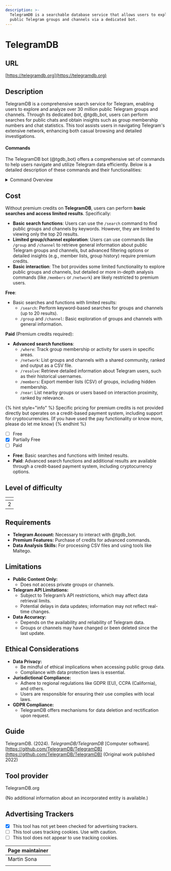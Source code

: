 ```yaml
---
description: >-
  TelegramDB is a searchable database service that allows users to explore
  public Telegram groups and channels via a dedicated bot.
---
```


# TelegramDB

## URL

[https://telegramdb.org](https://telegramdb.org)

## Description

TelegramDB is a comprehensive search service for Telegram, enabling users to explore and analyze over 30 million public Telegram groups and channels. Through its dedicated bot, @tgdb\_bot, users can perform searches for public chats and obtain insights such as group membership numbers and chat statistics. This tool assists users in navigating Telegram's extensive network, enhancing both casual browsing and detailed investigations.

#### Commands

The TelegramDB bot (@tgdb\_bot) offers a comprehensive set of commands to help users navigate and utilize Telegram data efficiently. Below is a detailed description of these commands and their functionalities:

<details>

<summary>Command Overview</summary>



* **/search** _(Free with limitations; Premium for extended results)_
  * **Function:** Perform keyword-based searches to find groups and channels.
  * **Details:** Specify whether to search for groups, channels, or both. The free version provides up to 20 results. Purchasing credits unlocks more detailed results and extended access.
* **/group** and **/channel** _(Free with limitations; Premium for extended results)_
  * **Function:** Specialized searches for groups or channels by name.
  * **Details:** **/group** limits results to groups; **/channel** limits to channels. Free version offers basic information with limited results. Premium access provides detailed information and additional results.
* **/where** _(Premium credits required)_
  * **Function:** Discover public groups where a specified user has been a member.
  * **Details:** Useful for tracking user activity and influence within Telegram. Requires premium credits to retrieve results.
* **/resolve** _(Free basic info; Premium credits for detailed info)_
  * **Function:** Convert Telegram IDs and usernames into detailed information.
  * **Details:** Free version offers basic info. Premium access reveals historical usernames, premium status, verification status, and flags for scams or fakes.
* **/language** _(Free)_
  * **Function:** Change the bot's interaction language.
  * **Details:** Supports English and Italian, enhancing accessibility for non-English speakers.
* **/members** _(Premium credits required)_
  * **Function:** Retrieve a list of all members in a specified group, including hidden members.
  * **Details:** Results provided in CSV format, suitable for data analysis and tools like Maltego. Requires premium credits.
* **/network** _(Premium credits required)_
  * **Function:** List groups and channels frequented by the same community or with similar content.
  * **Details:** Output is a CSV file ranked by relevance. Includes channels, groups, and forums. Compatible with Maltego. Requires premium credits.
* **/near** _(Premium credits required)_
  * **Function:** List users with the most interactions with a specified user.
  * **Details:** Provides a CSV file with ranked users and interaction stats. Includes users and bots with IDs and names. Requires premium credits.

</details>

## Cost

Without premium credits on **TelegramDB**, users can perform **basic searches and access limited results**. Specifically:

* **Basic search functions**: Users can use the `/search` command to find public groups and channels by keywords. However, they are limited to viewing only the top 20 results.
* **Limited group/channel exploration**: Users can use commands like `/group` and `/channel` to retrieve general information about public Telegram groups and channels, but advanced filtering options or detailed insights (e.g., member lists, group history) require premium credits.
* **Basic interaction**: The bot provides some limited functionality to explore public groups and channels, but detailed or more in-depth analysis commands (like `/members` or `/network`) are likely restricted to premium users.

**Free**:

* Basic searches and functions with limited results:
  * `/search`: Perform keyword-based searches for groups and channels (up to 20 results).
  * `/group` and `/channel`: Basic exploration of groups and channels with general information.

**Paid** (Premium credits required):

* **Advanced search functions**:
  * `/where`: Track group membership or activity for users in specific areas.
  * `/network`: List groups and channels with a shared community, ranked and output as a CSV file.
  * `/resolve`: Retrieve detailed information about Telegram users, such as their historical usernames.
  * `/members`: Export member lists (CSV) of groups, including hidden membership.
  * `/near`: List nearby groups or users based on interaction proximity, ranked by relevance.

{% hint style="info" %}
Specific pricing for premium credits is not provided directly but operates on a credit-based payment system, including support for cryptocurrencies. (If you have used the pay functionality or know more, please do let me know)
{% endhint %}

* [ ] Free
* [x] Partially Free
* [ ] Paid

<!---->

* **Free**: Basic searches and functions with limited results.
* **Paid**: Advanced search functions and additional results are available through a credit-based payment system, including cryptocurrency options.

## Level of difficulty

<table><thead><tr><th data-type="rating" data-max="5"></th></tr></thead><tbody><tr><td>2</td></tr></tbody></table>

## Requirements

* **Telegram Account:** Necessary to interact with @tgdb\_bot.
* **Premium Features:** Purchase of credits for advanced commands.
* **Data Analysis Skills:** For processing CSV files and using tools like Maltego.

## Limitations

* **Public Content Only:**
  * Does not access private groups or channels.
* **Telegram API Limitations:**
  * Subject to Telegram’s API restrictions, which may affect data retrieval limits.
  * Potential delays in data updates; information may not reflect real-time changes.
* **Data Accuracy:**
  * Depends on the availability and reliability of Telegram data.
  * Groups or channels may have changed or been deleted since the last update.

## Ethical Considerations

* **Data Privacy:**
  * Be mindful of ethical implications when accessing public group data.
  * Compliance with data protection laws is essential.
* **Jurisdictional Compliance:**
  * Adhere to regional regulations like GDPR (EU), CCPA (California), and others.
  * Users are responsible for ensuring their use complies with local laws.
* **GDPR Compliance:**
  * TelegramDB offers mechanisms for data deletion and rectification upon request.

## Guide

TelegramDB. (2024). _TelegramDB/TelegramDB_ \[Computer software]. [https://github.com/TelegramDB/TelegramDB](https://github.com/TelegramDB/TelegramDB) (Original work published 2022)

## Tool provider

TelegramDB.org

(No additional information about an incorporated entity is available.)

## Advertising Trackers

* [x] This tool has not yet been checked for advertising trackers.
* [ ] This tool uses tracking cookies. Use with caution.
* [ ] This tool does not appear to use tracking cookies.

| Page maintainer |
| --------------- |
| Martin Sona     |
|                 |


